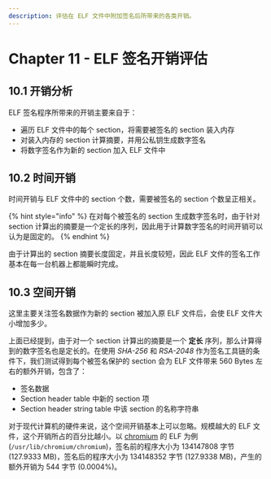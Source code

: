 ```yaml
---
description: 评估在 ELF 文件中附加签名后所带来的各类开销。
---
```


# Chapter 11 - ELF 签名开销评估

## 10.1 开销分析

ELF 签名程序所带来的开销主要来自于：

* 遍历 ELF 文件中的每个 section，将需要被签名的 section 装入内存
* 对装入内存的 section 计算摘要，并用公私钥生成数字签名
* 将数字签名作为新的 section 加入 ELF 文件中

## 10.2 时间开销

时间开销与 ELF 文件中的 section 个数，需要被签名的 section 个数呈正相关。

{% hint style="info" %}
在对每个被签名的 section 生成数字签名时，由于针对 section 计算出的摘要是一个定长的序列，因此用于计算数字签名的时间开销可以认为是固定的。
{% endhint %}

由于计算出的 section 摘要长度固定，并且长度较短，因此 ELF 文件的签名工作基本在每一台机器上都能瞬时完成。

## 10.3 空间开销

这里主要关注签名数据作为新的 section 被加入原 ELF 文件后，会使 ELF 文件大小增加多少。

上面已经提到，由于对一个 section 计算出的摘要是一个 **定长** 序列，那么计算得到的数字签名也是定长的。在使用 _SHA-256_ 和 _RSA-2048_ 作为签名工具链的条件下，我们测试得到每个被签名保护的 section 会为 ELF 文件带来 560 Bytes 左右的额外开销，包含了：

* 签名数据
* Section header table 中新的 section 项
* Section header string table 中该 section 的名称字符串

对于现代计算机的硬件来说，这个空间开销基本上可以忽略。规模越大的 ELF 文件，这个开销所占的百分比越小。以 [chromium](http://www.chromium.org/) 的 ELF 为例 \(`/usr/lib/chromium/chromium`\)，签名前的程序大小为 134147808 字节 \(127.9333 MB\)，签名后的程序大小为 134148352 字节 \(127.9338 MB\)，产生的额外开销为 544 字节 \(0.0004%\)。

